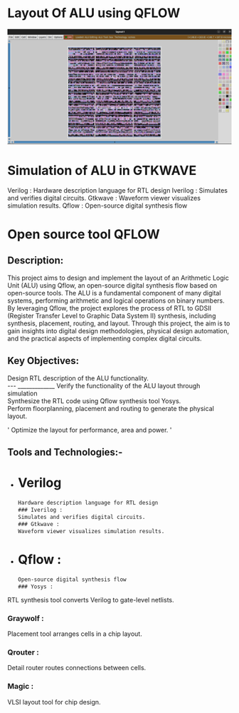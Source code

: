 #  Layout Of ALU using QFLOW 
![pro](https://github.com/jagadeesh342/P1.Layout-of-ALU-using-QFLOW-/blob/main/Layout%20of%20ALU%20in%20MAGIC.png)

# Simulation of ALU in GTKWAVE

Verilog : Hardware description language for RTL design
Iverilog : Simulates and verifies digital circuits.
‌Gtkwave : Waveform viewer visualizes simulation results.
‌Qflow : Open-source digital synthesis flow


# Open source tool QFLOW 




## Description:
This project aims to design and implement the layout of an Arithmetic Logic Unit (ALU) using Qflow, an open-source digital synthesis flow based on open-source tools. The ALU is a fundamental component of many digital systems, performing arithmetic and logical operations on binary numbers. By leveraging Qflow, the project explores the process of RTL to GDSII (Register Transfer Level to Graphic Data System II) synthesis, including synthesis, placement, routing, and layout. Through this project, the aim is to gain insights into digital design methodologies, physical design automation, and the practical aspects of implementing complex digital circuits.

## Key Objectives:

<section>Design RTL description of the ALU functionality.</section>
---
_____________
Verify the  functionality of the ALU layout through simulation

<section>Synthesize the RTL code using Qflow synthesis tool Yosys.</section>
Perform floorplanning, placement and routing to generate the physical layout.

' Optimize the layout for performance, area and power. '

## Tools and Technologies:-    
- # Verilog 

      Hardware description language for RTL design
      ### Iverilog :
      Simulates and verifies digital circuits.
      ### Gtkwave : 
      Waveform viewer visualizes simulation results.
-   # Qflow : 
        Open-source digital synthesis flow
        ### Yosys : 
RTL synthesis tool converts Verilog to gate-level netlists.
### Graywolf : 
Placement tool arranges cells in a chip layout.
### Qrouter :
Detail router routes connections between cells.
### Magic : 
VLSI layout tool for chip design.

